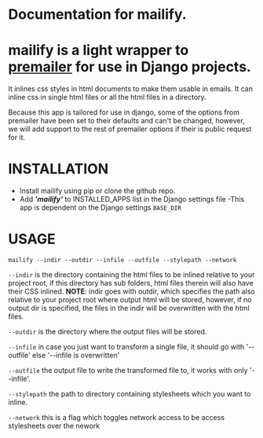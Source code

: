 # Documentation for mailify.
# mailify is a light wrapper to [premailer](https://pypi.org/project/premailer/) for use in Django projects.

It inlines css styles in html documents to make them usable in emails.
It can inline css in single html files or all the html files in a directory.

Because this app is tailored for use in django, some of the options from premailer have been set
to their defaults and can't be changed, however, we will add support to the rest of premailer options if their is 
public request for it.

# INSTALLATION
+ Install mailify using pip or clone the github repo.
+ Add ***'mailify'*** to INSTALLED_APPS list in the Django settings file
	-This app is dependent on the Django settings `BASE_DIR`

# USAGE
	mailify --indir --outdir --infile --outfile --stylepath --network

`--indir` is the directory containing the html files to be inlined relative to your project root,
if this directory has sub folders,
html files therein will also have their CSS inlined.
**NOTE**: indir goes with outdir, which specifies the path also relative to your project root where 
output html will be stored, however, if no output dir is specified, the files in the indir will be overwritten with the html files.

`--outdir` is the directory where the output files will be stored.

`--infile` in case you just want to transform a single file, it should go with '--outfile' else '--infile is overwritten'

`--outfile` the output file to write the transformed file to, it works with only '--infile'.

`--stylepath` the path to directory containing stylesheets which you want to inline.

`--network` this is a flag which toggles network access to be access stylesheets over the nework
